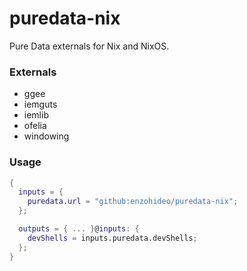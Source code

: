# puredata-nix

Pure Data externals for Nix and NixOS.

### Externals

- ggee
- iemguts
- iemlib
- ofelia
- windowing

### Usage

```nix
{
  inputs = {
    puredata.url = "github:enzohideo/puredata-nix";
  };

  outputs = { ... }@inputs: {
    devShells = inputs.puredata.devShells;
  };
}
```
